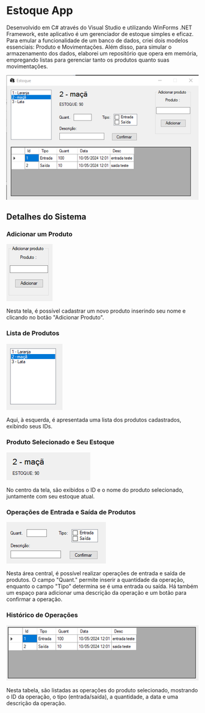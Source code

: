 # Estoque App


Desenvolvido em C# através do Visual Studio e utilizando WinForms .NET Framework, este aplicativo é um gerenciador de estoque simples e eficaz. Para emular a funcionalidade de um banco de dados, criei dois modelos essenciais: Produto e Movimentações. Além disso, para simular o armazenamento dos dados, elaborei um repositório que opera em memória, empregando listas para gerenciar tanto os produtos quanto suas movimentações.

![1](estoque-app-img/1.png)

## Detalhes do Sistema

### Adicionar um Produto

![1](estoque-app-img/2.png)

Nesta tela, é possível cadastrar um novo produto inserindo seu nome e clicando no botão "Adicionar Produto".

### Lista de Produtos

![1](estoque-app-img/3.png)

Aqui, à esquerda, é apresentada uma lista dos produtos cadastrados, exibindo seus IDs.

### Produto Selecionado e Seu Estoque

![1](estoque-app-img/4.png)

No centro da tela, são exibidos o ID e o nome do produto selecionado, juntamente com seu estoque atual.

### Operações de Entrada e Saída de Produtos

![1](estoque-app-img/5.png)

Nesta área central, é possível realizar operações de entrada e saída de produtos. O campo "Quant." permite inserir a quantidade da operação, enquanto o campo "Tipo" determina se é uma entrada ou saída. Há também um espaço para adicionar uma descrição da operação e um botão para confirmar a operação.

### Histórico de Operações

![1](estoque-app-img/6.png)

Nesta tabela, são listadas as operações do produto selecionado, mostrando o ID da operação, o tipo (entrada/saída), a quantidade, a data e uma descrição da operação.
